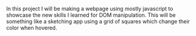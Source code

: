 In this project I will be making a webpage using mostly javascript to showcase the new skills I learned for DOM manipulation. This will be something like a sketching app using a grid of squares which change their color when hovered.
